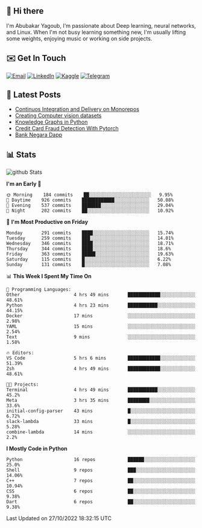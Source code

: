 ## 👋 Hi there

I'm Abubakar Yagoub, I'm passionate about Deep learning, neural networks, and
Linux. When I'm not busy learning something new, I'm usually lifting some
weights, enjoying music or working on side projects.

## ✉️ Get In Touch

[![Email](https://img.shields.io/badge/Email-f1f1f1?style=for-the-badge&logo=gmail&logoColor=0f111a)](mailto:git@blacksuan19.dev)
[![LinkedIn](https://img.shields.io/badge/LinkedIn-0077B5?style=for-the-badge&logo=linkedin&logoColor=white)](https://www.linkedin.com/in/blacksuan19/)
[![Kaggle](https://img.shields.io/badge/Kaggle-5acfff?style=for-the-badge&logo=kaggle&logoColor=white)](http://kaggle.com/abubakaryagob/)
[![Telegram](https://img.shields.io/badge/Telegram-2CA5E0?style=for-the-badge&logo=telegram&logoColor=white)](https://t.me/blacksuan19)

## 📩 Latest Posts

<!-- BLOG-POST-LIST:START -->
- [Continuos Integration and Delivery on Monorepos](https://www.blacksuan19.dev/blog/github-actions-monorepos/)
- [Creating Computer vision datasets](https://www.blacksuan19.dev/blog/creating-datasets/)
- [Knowledge Graphs in Python](https://www.blacksuan19.dev/projects/Knowledge_Graphs/)
- [Credit Card Fraud Detection With Pytorch](https://www.blacksuan19.dev/projects/credit-card-fraud-detection-with-pytorch/)
- [Bank Negara Dapp](https://www.blacksuan19.dev/projects/bank-negara/)
<!-- BLOG-POST-LIST:END -->

## 📊 Stats

![github Stats](https://github-readme-stats.vercel.app/api?username=blacksuan19&theme=github_dark&show_icons=true&count_private=true&custom_title=Github%20Stats&hide_border=true)

<!--START_SECTION:waka-->
**I'm an Early 🐤** 

```text
🌞 Morning    184 commits    ██░░░░░░░░░░░░░░░░░░░░░░░   9.95% 
🌆 Daytime    926 commits    ████████████░░░░░░░░░░░░░   50.08% 
🌃 Evening    537 commits    ███████░░░░░░░░░░░░░░░░░░   29.04% 
🌙 Night      202 commits    ██░░░░░░░░░░░░░░░░░░░░░░░   10.92%

```
📅 **I'm Most Productive on Friday** 

```text
Monday       291 commits    ████░░░░░░░░░░░░░░░░░░░░░   15.74% 
Tuesday      259 commits    ███░░░░░░░░░░░░░░░░░░░░░░   14.01% 
Wednesday    346 commits    ████░░░░░░░░░░░░░░░░░░░░░   18.71% 
Thursday     344 commits    ████░░░░░░░░░░░░░░░░░░░░░   18.6% 
Friday       363 commits    █████░░░░░░░░░░░░░░░░░░░░   19.63% 
Saturday     115 commits    █░░░░░░░░░░░░░░░░░░░░░░░░   6.22% 
Sunday       131 commits    █░░░░░░░░░░░░░░░░░░░░░░░░   7.08%

```


📊 **This Week I Spent My Time On** 

```text
💬 Programming Languages: 
Other                    4 hrs 49 mins       ████████████░░░░░░░░░░░░░   48.61% 
Python                   4 hrs 23 mins       ███████████░░░░░░░░░░░░░░   44.15% 
Docker                   17 mins             ░░░░░░░░░░░░░░░░░░░░░░░░░   2.98% 
YAML                     15 mins             ░░░░░░░░░░░░░░░░░░░░░░░░░   2.54% 
Text                     9 mins              ░░░░░░░░░░░░░░░░░░░░░░░░░   1.58%

🔥 Editors: 
VS Code                  5 hrs 6 mins        ████████████░░░░░░░░░░░░░   51.39% 
Zsh                      4 hrs 49 mins       ████████████░░░░░░░░░░░░░   48.61%

🐱‍💻 Projects: 
Terminal                 4 hrs 49 mins       ███████████░░░░░░░░░░░░░░   45.2% 
Meta                     3 hrs 35 mins       ████████░░░░░░░░░░░░░░░░░   33.6% 
initial-config-parser    43 mins             █░░░░░░░░░░░░░░░░░░░░░░░░   6.72% 
slack-lambda             33 mins             █░░░░░░░░░░░░░░░░░░░░░░░░   5.28% 
combine-lambda           14 mins             ░░░░░░░░░░░░░░░░░░░░░░░░░   2.2%

```

**I Mostly Code in Python** 

```text
Python                   16 repos            ██████░░░░░░░░░░░░░░░░░░░   25.0% 
Shell                    9 repos             ███░░░░░░░░░░░░░░░░░░░░░░   14.06% 
C++                      7 repos             ██░░░░░░░░░░░░░░░░░░░░░░░   10.94% 
CSS                      6 repos             ██░░░░░░░░░░░░░░░░░░░░░░░   9.38% 
Dart                     6 repos             ██░░░░░░░░░░░░░░░░░░░░░░░   9.38%

```



 Last Updated on 27/10/2022 18:32:15 UTC
<!--END_SECTION:waka-->
